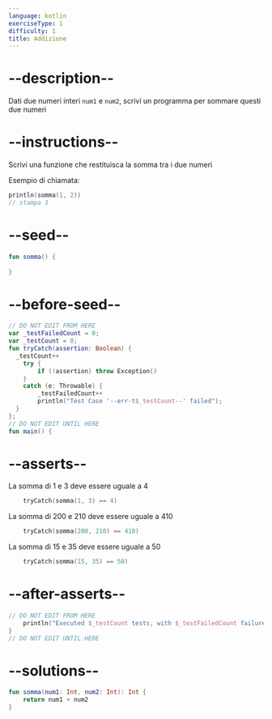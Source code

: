 ```yaml
---
language: kotlin
exerciseType: 1
difficulty: 1
title: Addizione
---
```


# --description--

Dati due numeri interi `num1` e `num2`, scrivi un programma per sommare questi due numeri

# --instructions--

Scrivi una funzione che restituisca la somma tra i due numeri

Esempio di chiamata:
```kotlin
println(somma(1, 2))
// stampa 3
```

# --seed--

```kotlin
fun somma() {
    
}
```

# --before-seed--

```kotlin
// DO NOT EDIT FROM HERE
var _testFailedCount = 0;
var _testCount = 0;
fun tryCatch(assertion: Boolean) {
  _testCount++
    try { 
        if (!assertion) throw Exception()
    }
    catch (e: Throwable) {
        _testFailedCount++
        println("Test Case '--err-t$_testCount--' failed");
  }
};
// DO NOT EDIT UNTIL HERE
fun main() {
```

# --asserts--

La somma di 1 e 3 deve essere uguale a 4

```kotlin
    tryCatch(somma(1, 3) == 4)
```

La somma di 200 e 210 deve essere uguale a 410

```kotlin
    tryCatch(somma(200, 210) == 410)
```

La somma di 15 e 35 deve essere uguale a 50

```kotlin
    tryCatch(somma(15, 35) == 50)
```

# --after-asserts--

```kotlin
// DO NOT EDIT FROM HERE 
    println("Executed $_testCount tests, with $_testFailedCount failures");
}
// DO NOT EDIT UNTIL HERE
```

# --solutions--

```kotlin
fun somma(num1: Int, num2: Int): Int {
    return num1 + num2
}
```
